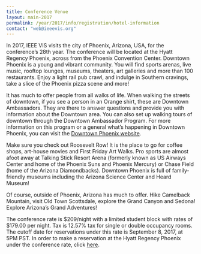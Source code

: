 ```yaml
---
title: Conference Venue
layout: main-2017
permalink: /year/2017/info/registration/hotel-information
contact: "web@ieeevis.org"
---
```


In 2017, IEEE VIS visits the city of Phoenix, Arizona, USA, for the conference’s 28th year. The conference will be located at the Hyatt Regency Phoenix, across from the Phoenix Convention Center. Downtown Phoenix is a young and vibrant community. You will find sports arenas, live music, rooftop lounges, museums, theaters, art galleries and more than 100 restaurants. Enjoy a light rail pub crawl, and indulge in Southern cravings, take a slice of the Phoenix pizza scene and more! 

 It has much to offer people from all walks of life. When walking the streets of downtown, if you see a person in an Orange shirt, these are Downtown Ambassadors. They are there to answer questions and provide you with information about the Downtown area. You can also set up walking tours of downtown through the Downtown Ambassador Program. For more information on this program or a general what’s happening in Downtown Phoenix, you can visit the [Downtown Phoenix website](http://dtphx.org/).

Make sure you check out Roosevelt Row! It is the place to go for coffee shops, art-house movies and First Friday Art Walks. Pro sports are almost afoot away at Talking Stick Resort Arena (formerly known as US Airways Center and home of the Phoenix Suns and Phoenix Mercury) or Chase Field (home of the Arizona Diamondbacks).  Downtown Phoenix is full of family-friendly museums including the Arizona Science Center and Heard Museum!  

 Of course, outside of Phoenix, Arizona has much to offer. Hike Camelback Mountain, visit Old Town Scottsdale, explore the Grand Canyon and Sedona! Explore Arizona’s Grand Adventures!

 The conference rate is $209/night with a limited student block with rates of $179.00 per night. Tax is 12.57% tax for single or double occupancy rooms. The cutoff date for reservations under this rate is September 8, 2017, at 5PM PST. In order to make a reservation at the Hyatt Regency Phoenix under the conference rate, click [here](https://aws.passkey.com/event/15934070/owner/2336/home).
